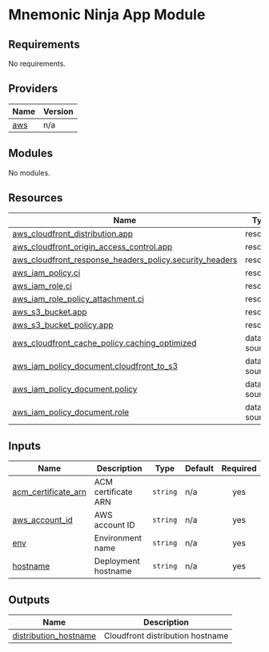 # Mnemonic Ninja App Module

<!-- BEGINNING OF PRE-COMMIT-TERRAFORM DOCS HOOK -->
## Requirements

No requirements.

## Providers

| Name | Version |
|------|---------|
| <a name="provider_aws"></a> [aws](#provider\_aws) | n/a |

## Modules

No modules.

## Resources

| Name | Type |
|------|------|
| [aws_cloudfront_distribution.app](https://registry.terraform.io/providers/hashicorp/aws/latest/docs/resources/cloudfront_distribution) | resource |
| [aws_cloudfront_origin_access_control.app](https://registry.terraform.io/providers/hashicorp/aws/latest/docs/resources/cloudfront_origin_access_control) | resource |
| [aws_cloudfront_response_headers_policy.security_headers](https://registry.terraform.io/providers/hashicorp/aws/latest/docs/resources/cloudfront_response_headers_policy) | resource |
| [aws_iam_policy.ci](https://registry.terraform.io/providers/hashicorp/aws/latest/docs/resources/iam_policy) | resource |
| [aws_iam_role.ci](https://registry.terraform.io/providers/hashicorp/aws/latest/docs/resources/iam_role) | resource |
| [aws_iam_role_policy_attachment.ci](https://registry.terraform.io/providers/hashicorp/aws/latest/docs/resources/iam_role_policy_attachment) | resource |
| [aws_s3_bucket.app](https://registry.terraform.io/providers/hashicorp/aws/latest/docs/resources/s3_bucket) | resource |
| [aws_s3_bucket_policy.app](https://registry.terraform.io/providers/hashicorp/aws/latest/docs/resources/s3_bucket_policy) | resource |
| [aws_cloudfront_cache_policy.caching_optimized](https://registry.terraform.io/providers/hashicorp/aws/latest/docs/data-sources/cloudfront_cache_policy) | data source |
| [aws_iam_policy_document.cloudfront_to_s3](https://registry.terraform.io/providers/hashicorp/aws/latest/docs/data-sources/iam_policy_document) | data source |
| [aws_iam_policy_document.policy](https://registry.terraform.io/providers/hashicorp/aws/latest/docs/data-sources/iam_policy_document) | data source |
| [aws_iam_policy_document.role](https://registry.terraform.io/providers/hashicorp/aws/latest/docs/data-sources/iam_policy_document) | data source |

## Inputs

| Name | Description | Type | Default | Required |
|------|-------------|------|---------|:--------:|
| <a name="input_acm_certificate_arn"></a> [acm\_certificate\_arn](#input\_acm\_certificate\_arn) | ACM certificate ARN | `string` | n/a | yes |
| <a name="input_aws_account_id"></a> [aws\_account\_id](#input\_aws\_account\_id) | AWS account ID | `string` | n/a | yes |
| <a name="input_env"></a> [env](#input\_env) | Environment name | `string` | n/a | yes |
| <a name="input_hostname"></a> [hostname](#input\_hostname) | Deployment hostname | `string` | n/a | yes |

## Outputs

| Name | Description |
|------|-------------|
| <a name="output_distribution_hostname"></a> [distribution\_hostname](#output\_distribution\_hostname) | Cloudfront distribution hostname |
<!-- END OF PRE-COMMIT-TERRAFORM DOCS HOOK -->
